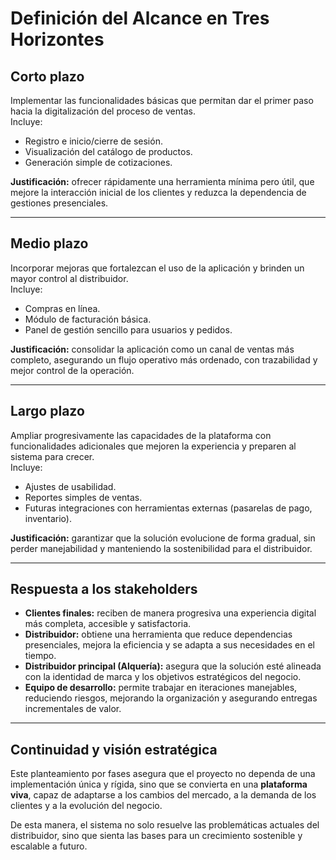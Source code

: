 # Definición del Alcance en Tres Horizontes

## Corto plazo
Implementar las funcionalidades básicas que permitan dar el primer paso hacia la digitalización del proceso de ventas.  
Incluye:
- Registro e inicio/cierre de sesión.  
- Visualización del catálogo de productos.  
- Generación simple de cotizaciones.  

**Justificación:** ofrecer rápidamente una herramienta mínima pero útil, que mejore la interacción inicial de los clientes y reduzca la dependencia de gestiones presenciales.  

---

## Medio plazo
Incorporar mejoras que fortalezcan el uso de la aplicación y brinden un mayor control al distribuidor.  
Incluye:
- Compras en línea.  
- Módulo de facturación básica.  
- Panel de gestión sencillo para usuarios y pedidos.  

**Justificación:** consolidar la aplicación como un canal de ventas más completo, asegurando un flujo operativo más ordenado, con trazabilidad y mejor control de la operación.  

---

## Largo plazo
Ampliar progresivamente las capacidades de la plataforma con funcionalidades adicionales que mejoren la experiencia y preparen al sistema para crecer.  
Incluye:
- Ajustes de usabilidad.  
- Reportes simples de ventas.  
- Futuras integraciones con herramientas externas (pasarelas de pago, inventario).  

**Justificación:** garantizar que la solución evolucione de forma gradual, sin perder manejabilidad y manteniendo la sostenibilidad para el distribuidor.  

---

## Respuesta a los stakeholders
- **Clientes finales:** reciben de manera progresiva una experiencia digital más completa, accesible y satisfactoria.  
- **Distribuidor:** obtiene una herramienta que reduce dependencias presenciales, mejora la eficiencia y se adapta a sus necesidades en el tiempo.  
- **Distribuidor principal (Alquería):** asegura que la solución esté alineada con la identidad de marca y los objetivos estratégicos del negocio.  
- **Equipo de desarrollo:** permite trabajar en iteraciones manejables, reduciendo riesgos, mejorando la organización y asegurando entregas incrementales de valor.  

---

## Continuidad y visión estratégica
Este planteamiento por fases asegura que el proyecto no dependa de una implementación única y rígida, sino que se convierta en una **plataforma viva**, capaz de adaptarse a los cambios del mercado, a la demanda de los clientes y a la evolución del negocio.  

De esta manera, el sistema no solo resuelve las problemáticas actuales del distribuidor, sino que sienta las bases para un crecimiento sostenible y escalable a futuro.  
